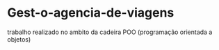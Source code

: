 # Gest-o-agencia-de-viagens
trabalho realizado no ambito da cadeira POO (programação orientada a objetos)
